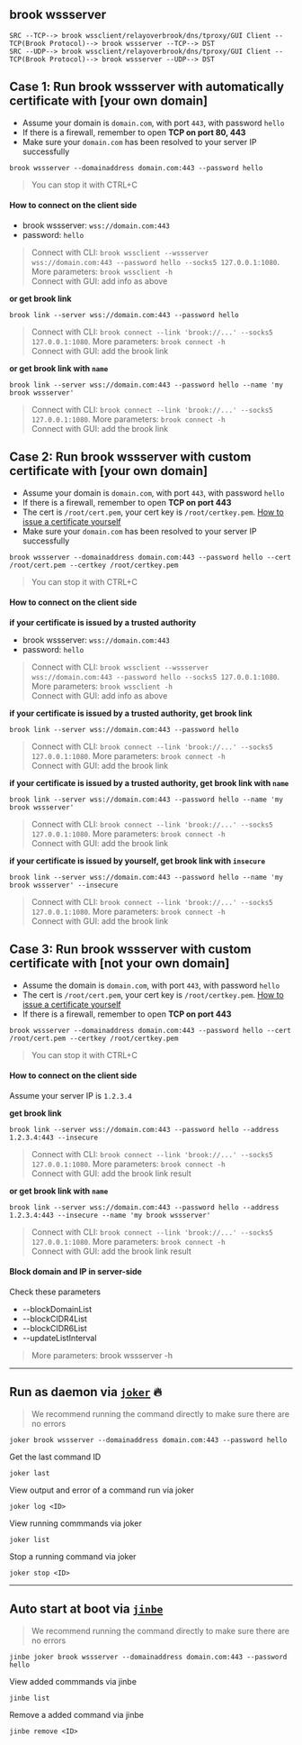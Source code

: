 ## brook wssserver

```
SRC --TCP--> brook wssclient/relayoverbrook/dns/tproxy/GUI Client --TCP(Brook Protocol)--> brook wssserver --TCP--> DST
SRC --UDP--> brook wssclient/relayoverbrook/dns/tproxy/GUI Client --TCP(Brook Protocol)--> brook wssserver --UDP--> DST
```

## Case 1️: Run brook wssserver with automatically certificate with [your own domain]

-   Assume your domain is `domain.com`, with port `443`, with password `hello`
-   If there is a firewall, remember to open **TCP on port 80, 443**
-   Make sure your `domain.com` has been resolved to your server IP successfully

```
brook wssserver --domainaddress domain.com:443 --password hello
```

> You can stop it with CTRL+C

#### How to connect on the client side

-   brook wssserver: `wss://domain.com:443`
-   password: `hello`

> Connect with CLI: `brook wssclient --wssserver wss://domain.com:443 --password hello --socks5 127.0.0.1:1080`. More parameters: `brook wssclient -h`<br/>
> Connect with GUI: add info as above

**or get brook link**

```
brook link --server wss://domain.com:443 --password hello
```

> Connect with CLI: `brook connect --link 'brook://...' --socks5 127.0.0.1:1080`. More parameters: `brook connect -h`<br>
> Connect with GUI: add the brook link

**or get brook link with `name`**

```
brook link --server wss://domain.com:443 --password hello --name 'my brook wssserver'
```

> Connect with CLI: `brook connect --link 'brook://...' --socks5 127.0.0.1:1080`. More parameters: `brook connect -h`<br>
> Connect with GUI: add the brook link

## Case 2: Run brook wssserver with custom certificate with [your own domain]

-   Assume your domain is `domain.com`, with port `443`, with password `hello`
-   If there is a firewall, remember to open **TCP on port 443**
-   The cert is `/root/cert.pem`, your cert key is `/root/certkey.pem`. [How to issue a certificate yourself](https://github.com/txthinking/mad)
-   Make sure your `domain.com` has been resolved to your server IP successfully

```
brook wssserver --domainaddress domain.com:443 --password hello --cert /root/cert.pem --certkey /root/certkey.pem
```

> You can stop it with CTRL+C

#### How to connect on the client side

**if your certificate is issued by a trusted authority**

-   brook wssserver: `wss://domain.com:443`
-   password: `hello`

> Connect with CLI: `brook wssclient --wssserver wss://domain.com:443 --password hello --socks5 127.0.0.1:1080`. More parameters: `brook wssclient -h`<br/>
> Connect with GUI: add info as above

**if your certificate is issued by a trusted authority, get brook link**

```
brook link --server wss://domain.com:443 --password hello
```

> Connect with CLI: `brook connect --link 'brook://...' --socks5 127.0.0.1:1080`. More parameters: `brook connect -h`<br>
> Connect with GUI: add the brook link

**if your certificate is issued by a trusted authority, get brook link with `name`**

```
brook link --server wss://domain.com:443 --password hello --name 'my brook wssserver'
```

> Connect with CLI: `brook connect --link 'brook://...' --socks5 127.0.0.1:1080`. More parameters: `brook connect -h`<br>
> Connect with GUI: add the brook link

**if your certificate is issued by yourself, get brook link with `insecure`**

```
brook link --server wss://domain.com:443 --password hello --name 'my brook wssserver' --insecure
```

> Connect with CLI: `brook connect --link 'brook://...' --socks5 127.0.0.1:1080`. More parameters: `brook connect -h`<br>
> Connect with GUI: add the brook link

## Case 3: Run brook wssserver with custom certificate with [not your own domain]

-   Assume the domain is `domain.com`, with port `443`, with password `hello`
-   The cert is `/root/cert.pem`, your cert key is `/root/certkey.pem`. [How to issue a certificate yourself](https://github.com/txthinking/mad)
-   If there is a firewall, remember to open **TCP on port 443**

```
brook wssserver --domainaddress domain.com:443 --password hello --cert /root/cert.pem --certkey /root/certkey.pem
```

> You can stop it with CTRL+C

#### How to connect on the client side

Assume your server IP is `1.2.3.4`

**get brook link**

```
brook link --server wss://domain.com:443 --password hello --address 1.2.3.4:443 --insecure
```

> Connect with CLI: `brook connect --link 'brook://...' --socks5 127.0.0.1:1080`. More parameters: `brook connect -h`<br>
> Connect with GUI: add the brook link result

**or get brook link with `name`**

```
brook link --server wss://domain.com:443 --password hello --address 1.2.3.4:443 --insecure --name 'my brook wssserver'
```

> Connect with CLI: `brook connect --link 'brook://...' --socks5 127.0.0.1:1080`. More parameters: `brook connect -h`<br>
> Connect with GUI: add the brook link result

#### Block domain and IP in server-side

Check these parameters

-   --blockDomainList
-   --blockCIDR4List
-   --blockCIDR6List
-   --updateListInterval

> More parameters: brook wssserver -h

---

## Run as daemon via [`joker`](https://github.com/txthinking/joker) 🔥

> We recommend running the command directly to make sure there are no errors

```
joker brook wssserver --domainaddress domain.com:443 --password hello
```

Get the last command ID

```
joker last
```

View output and error of a command run via joker

```
joker log <ID>
```

View running commmands via joker

```
joker list
```

Stop a running command via joker

```
joker stop <ID>
```

---

## Auto start at boot via [`jinbe`](https://github.com/txthinking/jinbe)

> We recommend running the command directly to make sure there are no errors

```
jinbe joker brook wssserver --domainaddress domain.com:443 --password hello
```

View added commmands via jinbe

```
jinbe list
```

Remove a added command via jinbe

```
jinbe remove <ID>
```
